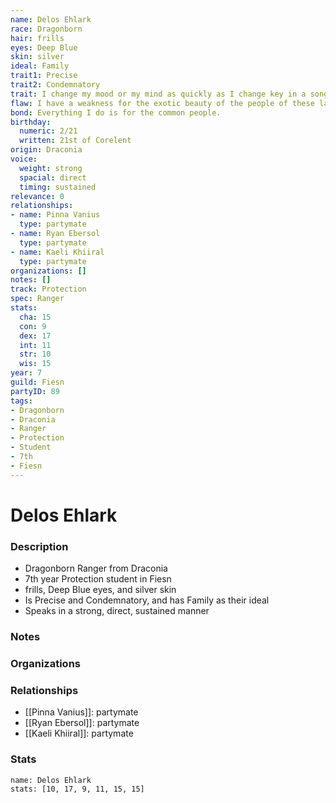 ```yaml
---
name: Delos Ehlark
race: Dragonborn
hair: frills
eyes: Deep Blue
skin: silver
ideal: Family
trait1: Precise
trait2: Condemnatory
trait: I change my mood or my mind as quickly as I change key in a song.
flaw: I have a weakness for the exotic beauty of the people of these lands.
bond: Everything I do is for the common people.
birthday:
  numeric: 2/21
  written: 21st of Corelent
origin: Draconia
voice:
  weight: strong
  spacial: direct
  timing: sustained
relevance: 0
relationships:
- name: Pinna Vanius
  type: partymate
- name: Ryan Ebersol
  type: partymate
- name: Kaeli Khiiral
  type: partymate
organizations: []
notes: []
track: Protection
spec: Ranger
stats:
  cha: 15
  con: 9
  dex: 17
  int: 11
  str: 10
  wis: 15
year: 7
guild: Fiesn
partyID: 89
tags:
- Dragonborn
- Draconia
- Ranger
- Protection
- Student
- 7th
- Fiesn
---
```

# Delos Ehlark
### Description
- Dragonborn Ranger from Draconia
- 7th year Protection student in Fiesn
- frills, Deep Blue eyes, and silver skin
- Is Precise and Condemnatory, and has Family as their ideal
- Speaks in a strong, direct, sustained manner

### Notes

### Organizations

### Relationships
- [[Pinna Vanius]]: partymate
- [[Ryan Ebersol]]: partymate
- [[Kaeli Khiiral]]: partymate

### Stats
```statblock
name: Delos Ehlark
stats: [10, 17, 9, 11, 15, 15]
```
